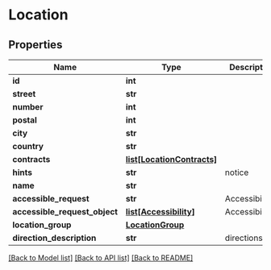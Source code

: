 # Location

## Properties
Name | Type | Description | Notes
------------ | ------------- | ------------- | -------------
**id** | **int** |  | [optional] 
**street** | **str** |  | [optional] 
**number** | **int** |  | [optional] 
**postal** | **int** |  | [optional] 
**city** | **str** |  | [optional] 
**country** | **str** |  | [optional] 
**contracts** | [**list[LocationContracts]**](LocationContracts.md) |  | [optional] 
**hints** | **str** | notice | [optional] 
**name** | **str** |  | [optional] 
**accessible_request** | **str** | Accessibility | [optional] 
**accessible_request_object** | [**list[Accessibility]**](Accessibility.md) | Accessibilities | [optional] 
**location_group** | [**LocationGroup**](LocationGroup.md) |  | [optional] 
**direction_description** | **str** | directions | [optional] 

[[Back to Model list]](../README.md#documentation-for-models) [[Back to API list]](../README.md#documentation-for-api-endpoints) [[Back to README]](../README.md)

